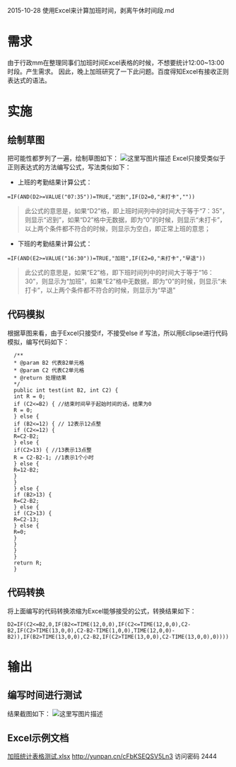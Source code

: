 2015-10-28 使用Excel来计算加班时间，剥离午休时间段.md

# 需求
由于行政mm在整理同事们加班时间Excel表格的时候，不想要统计12:00~13:00时段。产生需求。
因此，晚上加班研究了一下此问题。百度得知Excel有接收正则表达式的语法。

# 实施
## 绘制草图
把可能性都罗列了一遍，绘制草图如下：
![这里写图片描述](http://img.blog.csdn.net/20151028210409510)
Excel只接受类似于正则表达式的方法编写公式，写法类似如下：
- 上班的考勤结果计算公式：
```
=IF(AND(D2>=VALUE("07:35"))=TRUE,"迟到",IF(D2=0,"未打卡",""))
```
> 此公式的意思是，如果“D2”格，即上班时间列中的时间大于等于“7：35”，则显示“迟到”，如果“D2”格中无数据，即为“0”的时候，则显示“未打卡”，以上两个条件都不符合的时候，则显示为空白，即正常上班的意思；
- 下班的考勤结果计算公式：
```
=IF(AND(E2>=VALUE("16:30"))=TRUE,"加班",IF(E2=0,"未打卡","早退"))
```
> 此公式的意思是，如果“E2”格，即下班时间列中的时间大于等于“16：30”，则显示为“加班”，如果“E2”格中无数据，即为“0”的时候，则显示“未打卡”，以上两个条件都不符合的时候，则显示为“早退”

## 代码模拟
根据草图来看，由于Excel只接受if，不接受else if 写法，所以用Eclipse进行代码模拟，编写代码如下：
```
  /**
  * @param B2 代表B2单元格
  * @param C2 代表C2单元格
  * @return 处理结果
  */
  public int test(int B2, int C2) {
  int R = 0;
  if (C2<=B2) { //结束时间早于起始时间的话，结果为0
  R = 0;
  } else {
  if (B2<=12) { // 12表示12点整
  if (C2<=12) {
  R=C2-B2;
  } else {
  if(C2>13) { //13表示13点整
  R = C2-B2-1; //1表示1个小时
  } else {
  R=12-B2;
  }
  }
  } else {
  if (B2>13) {
  R=C2-B2;
  } else {
  if (C2>13) {
  R=C2-13;
  } else {
  R=0;
  }
  }
  }
  }
  return R;
  }
```

## 代码转换
将上面编写的代码转换浓缩为Excel能够接受的公式，转换结果如下：
```
D2=IF(C2<=B2,0,IF(B2<=TIME(12,0,0),IF(C2<=TIME(12,0,0),C2-B2,IF(C2>TIME(13,0,0),C2-B2-TIME(1,0,0),TIME(12,0,0)-B2)),IF(B2>TIME(13,0,0),C2-B2,IF(C2>TIME(13,0,0),C2-TIME(13,0,0),0))))
```

# 输出

## 编写时间进行测试
结果截图如下：
![这里写图片描述](http://img.blog.csdn.net/20151028210432766)

## Excel示例文档
[加班统计表格测试.xlsx](http://yunpan.cn/cFbKSEQSV5Ln3)
http://yunpan.cn/cFbKSEQSV5Ln3 访问密码 2444